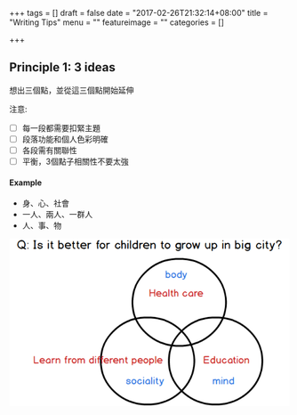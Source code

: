 +++
tags = []
draft = false
date = "2017-02-26T21:32:14+08:00"
title = "Writing Tips"
menu = ""
featureimage = ""
categories = []

+++

<!--more-->

## Principle 1: 3 ideas

想出三個點，並從這三個點開始延伸

注意:

- [ ] 每一段都需要扣緊主題
- [ ] 段落功能和個人色彩明確
- [ ] 各段需有關聯性
- [ ] 平衡，3個點子相關性不要太強

#### Example

- 身、心、社會
- 一人、兩人、一群人
- 人、事、物

![ideas example](/img/writing_ideas_1.png)

